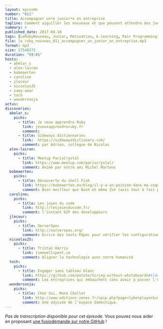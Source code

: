 ```yaml
---
layout: episode
number: "011"
title: Accompagner un•e junior•e en entreprise
tagline: Comment aiguiller les nouveaux et que peuvent attendre des juniors de leurs encadrants.
summary: >
published_date: 2017-04-10
tags: [LeRubyNouveau, Junior, Motivation, E-learning, Pair Programming]
file: le_ruby_nouveau_011_accompagner_un_junior_en_entreprise.mp3
format: mp3
size: 17548272
duration: "59:01"
hosts:
  - abelar_s
  - alex-lairan
  - bobmaerten
  - caroline
  - jlecour
  - nicoolas25
  - samy-amar
  - toch
  - wondersonja
actus:
discoveries:
  abelar_s:
    picks:
      - title: Je veux apprendre Ruby
        link: jeveuxapprendreruby.fr
        comment:
      - title: Sideways dictionnaries
        link:  https://sidewaysdictionary.com/
        comment: par Adrien, collègue de Nicolas
  alex-lairan:
    picks:
      - title: Meetup ParisCrystal
        link: https://www.meetup.com/pariscrystal/
        comment: Animé par notre ami Michel Martens
  bobmaerten:
    picks:
      - title: Découverte du shell Fish
        link: https://bobmaerten.eu/blog/il-y-a-un-poisson-dans-ma-coquille/
        comment: Bien meilleur que Bash et même Zsh (avis tout à fait personnel)
  caroline:
    picks:
      - title: Les joies du code
        link: http://lesjoiesducode.fr/
        comment: l'instant GIF des développeurs
  jlecour:
    picks:
      - title: ServerSpec
        link: http://serverspec.org/
        comment: Écrire des tests RSpec pour vérifier les configurations serveurs
  nicoolas25:
    picks:
      - title: Tristan Harris
        link: timewellspent.io
        comment: Aligner la technologie avec notre humanité
  toch:
    picks:
      - title: Engager sans tableau blanc
        link: https://github.com/poteto/hiring-without-whiteboards#tldr
        comment: Les entreprises qui embauchent sans avoir à passer l'exercice du tableau blanc
  wondersonja:
    picks:
      - title: Chez Soi, Mona Chollet
        link: http://www.editions-zones.fr/spip.php?page=lyberplayer&id_article=197
        comment: Une odyssée de l’espace domestique.
---
```


_Pas de transcription disponible pour cet épisode._
Vous pouvez nous aider en proposant [une fusiodemande sur notre GitHub](https://github.com/LeRubyNouveau/lerubynouveau.fr) !
